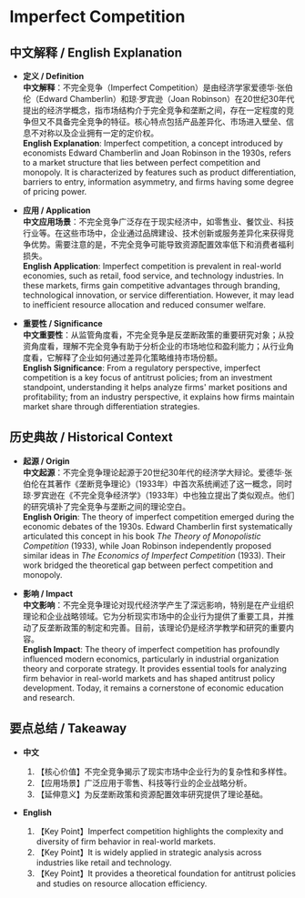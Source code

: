 # Imperfect Competition

## 中文解释 / English Explanation

* **定义 / Definition**  
  **中文解释**：不完全竞争（Imperfect Competition）是由经济学家爱德华·张伯伦（Edward Chamberlin）和琼·罗宾逊（Joan Robinson）在20世纪30年代提出的经济学概念，指市场结构介于完全竞争和垄断之间，存在一定程度的竞争但又不具备完全竞争的特征。核心特点包括产品差异化、市场进入壁垒、信息不对称以及企业拥有一定的定价权。  
  **English Explanation**: Imperfect competition, a concept introduced by economists Edward Chamberlin and Joan Robinson in the 1930s, refers to a market structure that lies between perfect competition and monopoly. It is characterized by features such as product differentiation, barriers to entry, information asymmetry, and firms having some degree of pricing power.

* **应用 / Application**  
  **中文应用场景**：不完全竞争广泛存在于现实经济中，如零售业、餐饮业、科技行业等。在这些市场中，企业通过品牌建设、技术创新或服务差异化来获得竞争优势。需要注意的是，不完全竞争可能导致资源配置效率低下和消费者福利损失。  
  **English Application**: Imperfect competition is prevalent in real-world economies, such as retail, food service, and technology industries. In these markets, firms gain competitive advantages through branding, technological innovation, or service differentiation. However, it may lead to inefficient resource allocation and reduced consumer welfare.

* **重要性 / Significance**  
  **中文重要性**：从监管角度看，不完全竞争是反垄断政策的重要研究对象；从投资角度看，理解不完全竞争有助于分析企业的市场地位和盈利能力；从行业角度看，它解释了企业如何通过差异化策略维持市场份额。  
  **English Significance**: From a regulatory perspective, imperfect competition is a key focus of antitrust policies; from an investment standpoint, understanding it helps analyze firms' market positions and profitability; from an industry perspective, it explains how firms maintain market share through differentiation strategies.

## 历史典故 / Historical Context

* **起源 / Origin**  
  **中文起源**：不完全竞争理论起源于20世纪30年代的经济学大辩论。爱德华·张伯伦在其著作《垄断竞争理论》（1933年）中首次系统阐述了这一概念，同时琼·罗宾逊在《不完全竞争经济学》（1933年）中也独立提出了类似观点。他们的研究填补了完全竞争与垄断之间的理论空白。  
  **English Origin**: The theory of imperfect competition emerged during the economic debates of the 1930s. Edward Chamberlin first systematically articulated this concept in his book *The Theory of Monopolistic Competition* (1933), while Joan Robinson independently proposed similar ideas in *The Economics of Imperfect Competition* (1933). Their work bridged the theoretical gap between perfect competition and monopoly.

* **影响 / Impact**  
  **中文影响**：不完全竞争理论对现代经济学产生了深远影响，特别是在产业组织理论和企业战略领域。它为分析现实市场中的企业行为提供了重要工具，并推动了反垄断政策的制定和完善。目前，该理论仍是经济学教学和研究的重要内容。  
  **English Impact**: The theory of imperfect competition has profoundly influenced modern economics, particularly in industrial organization theory and corporate strategy. It provides essential tools for analyzing firm behavior in real-world markets and has shaped antitrust policy development. Today, it remains a cornerstone of economic education and research.

## 要点总结 / Takeaway

* **中文**  
  1. 【核心价值】不完全竞争揭示了现实市场中企业行为的复杂性和多样性。
  2. 【应用场景】广泛应用于零售、科技等行业的企业战略分析。
  3. 【延伸意义】为反垄断政策和资源配置效率研究提供了理论基础。

* **English**  
  1. 【Key Point】Imperfect competition highlights the complexity and diversity of firm behavior in real-world markets.
  2. 【Key Point】It is widely applied in strategic analysis across industries like retail and technology.
  3. 【Key Point】It provides a theoretical foundation for antitrust policies and studies on resource allocation efficiency.